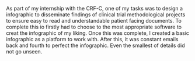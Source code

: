 As part of my internship with the CRF-C, one of my tasks was to design a infographic to disseminate findings of clinical trial methodological projects to ensure easy to read and understandable patient facing documents. To complete this io firstly had to choose to the most appropriate software to creat the infographic of my liking. Once this was complete, I created a basic infographic as a platform to work with. After this, it was constant emails back and fourth to perfect the infographic. Even the smallest of details did not go unseen.
